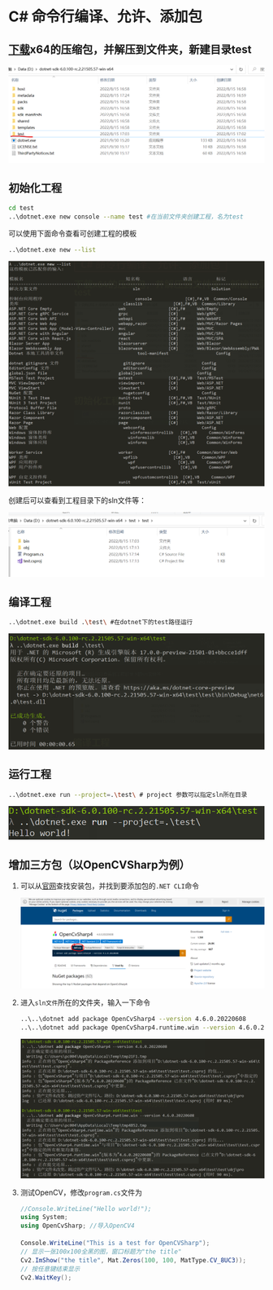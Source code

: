 # C# 命令行编译、允许、添加包

## [下载](https://dotnet.microsoft.com/zh-cn/download/dotnet)x64的压缩包，并解压到文件夹，新建目录test

![image-20220815173924100](image-20220815173924100.png)



## 初始化工程

```bash
cd test
..\dotnet.exe new console --name test #在当前文件夹创建工程，名为test
```

可以使用下面命令查看可创建工程的模板

```bash
..\dotnet.exe new --list
```

![image-20220815174208230](image-20220815174208230.png)

创建后可以查看到工程目录下的sln文件等：

![image-20220815174355960](image-20220815174355960.png)

## 编译工程

```bash
..\dotnet.exe build .\test\ #在dotnet下的test路径运行
```

![image-20220815174507665](image-20220815174507665.png)

## 运行工程

```bash
..\dotnet.exe run --project=.\test\ # project 参数可以指定sln所在目录
```

![image-20220815174905904](image-20220815174905904.png)

## 增加三方包（以OpenCVSharp为例）

1. 可以从[官网](https://www.nuget.org/packages)查找安装包，并找到要添加包的`.NET CLI`命令

   ![image-20220815180131896](image-20220815180131896.png)

2. 进入`sln文件`所在的文件夹，输入一下命令

   ```bash
   ..\..\dotnet add package OpenCvSharp4 --version 4.6.0.20220608
   ..\..\dotnet add package OpenCvSharp4.runtime.win --version 4.6.0.20220608
   ```

   ![image-20220815180347524](image-20220815180347524.png)

3. 测试OpenCV，修改`program.cs`文件为

   ```c#
   //Console.WriteLine("Hello world!");
   using System;
   using OpenCvSharp; //导入OpenCV4
   
   Console.WriteLine("This is a test for OpenCVSharp");
   // 显示一张100x100全黑的图，窗口标题为"the title"
   Cv2.ImShow("the title", Mat.Zeros(100, 100, MatType.CV_8UC3));
   // 按任意键结束显示
   Cv2.WaitKey();
   ```

   
